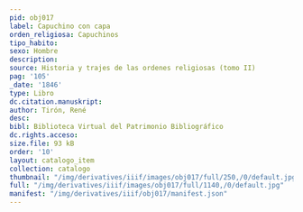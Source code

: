 ```yaml
---
pid: obj017
label: Capuchino con capa
orden_religiosa: Capuchinos
tipo_habito:
sexo: Hombre
description:
source: Historia y trajes de las ordenes religiosas (tomo II)
pag: '105'
_date: '1846'
type: Libro
dc.citation.manuskript:
author: Tirón, René
desc:
bibl: Biblioteca Virtual del Patrimonio Bibliográfico
dc.rights.acceso:
size.file: 93 kB
order: '10'
layout: catalogo_item
collection: catalogo
thumbnail: "/img/derivatives/iiif/images/obj017/full/250,/0/default.jpg"
full: "/img/derivatives/iiif/images/obj017/full/1140,/0/default.jpg"
manifest: "/img/derivatives/iiif/obj017/manifest.json"
---
```

